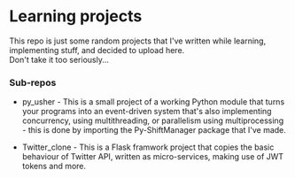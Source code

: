 # Learning projects

This repo is just some random projects that I've written while learning, implementing stuff, and decided to upload here.  
Don't take it too seriously...  

### Sub-repos
* py_usher - This is a small project of a working Python module that turns your programs into an event-driven system that's also implementing concurrency, using multithreading, or parallelism using multiprocessing - this is done by importing the Py-ShiftManager package that I've made.  

* Twitter_clone - This is a Flask framwork project that copies the basic behaviour of Twitter API, written as micro-services, making use of JWT tokens and more.
